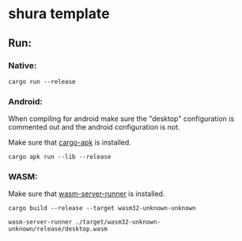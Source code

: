 # shura template

## Run:

### Native:
```
cargo run --release
```

### Android:
When compiling for android make sure the "desktop" configuration is commented out and the android configuration is not.

Make sure that [cargo-apk](https://github.com/rust-mobile/cargo-apk) is installed.
```
cargo apk run --lib --release
```

### WASM:
Make sure that [wasm-server-runner](https://github.com/jakobhellermann/wasm-server-runner) is installed.

```
cargo build --release --target wasm32-unknown-unknown

wasm-server-runner ./target/wasm32-unknown-unknown/release/desktop.wasm

```